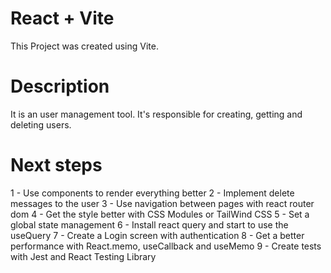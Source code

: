 # React + Vite

This Project was created using Vite. 

# Description

It is an user management tool. 
It's responsible for creating, getting and deleting users. 

# Next steps

1 - Use components to render everything better
2 - Implement delete messages to the user
3 - Use navigation between pages with react router dom 
4 - Get the style better with CSS Modules or TailWind CSS 
5 - Set a global state management 
6 - Install react query and start to use the useQuery 
7 - Create a Login screen with authentication 
8 - Get a better performance with React.memo, useCallback and useMemo 
9 - Create tests with Jest and React Testing Library 

